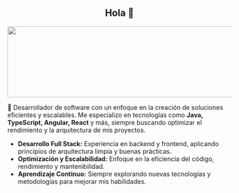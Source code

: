 <div align="center">
    <h2>Hola 👋</h2>
    <img  width="1450" height="160" align="center" src="https://imgur.com/jiu4UHg.png" alt="iTzJonathanxD"/>
</div>

<p align="left">
    🚀 Desarrollador de software con un enfoque en la creación de soluciones eficientes y escalables.  
    Me especializo en tecnologías como <b>Java, TypeScript, Angular, React</b> y más, siempre buscando optimizar el rendimiento y la arquitectura de mis proyectos.  
</p>

<ul align="left">
    <li><b>Desarrollo Full Stack:</b> Experiencia en backend y frontend, aplicando principios de arquitectura limpia y buenas prácticas.</li>
    <li><b>Optimización y Escalabilidad:</b> Enfoque en la eficiencia del código, rendimiento y mantenibilidad.</li>
    <li><b>Aprendizaje Continuo:</b> Siempre explorando nuevas tecnologías y metodologías para mejorar mis habilidades.</li>
</ul>


<!--
**iTzJonathanxD/iTzJonathanxD** is a ✨ _special_ ✨ repository because its `README.md` (this file) appears on your GitHub profile.

Here are some ideas to get you started:

- 🔭 I’m currently working on ...
- 🌱 I’m currently learning ...
- 👯 I’m looking to collaborate on ...
- 🤔 I’m looking for help with ...
- 💬 Ask me about ...
- 📫 How to reach me: ...
- 😄 Pronouns: ...
- ⚡ Fun fact: ...
-->



<!--
**iTzJonathanxD/iTzJonathanxD** is a ✨ _special_ ✨ repository because its `README.md` (this file) appears on your GitHub profile.

Here are some ideas to get you started:

- 🔭 I’m currently working on ...
- 🌱 I’m currently learning ...
- 👯 I’m looking to collaborate on ...
- 🤔 I’m looking for help with ...
- 💬 Ask me about ...
- 📫 How to reach me: ...
- 😄 Pronouns: ...
- ⚡ Fun fact: ...
-->
